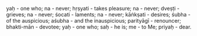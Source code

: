 yaḥ - one who; na - never; hṛṣyati - takes pleasure; na - never; dveṣṭi - grieves; na - never; śocati - laments; na - never; kāṅkṣati - desires; śubha - of the auspicious; aśubha - and the inauspicious; parityāgī - renouncer; bhakti-mān - devotee; yaḥ - one who; saḥ - he is; me - to Me; priyaḥ - dear.